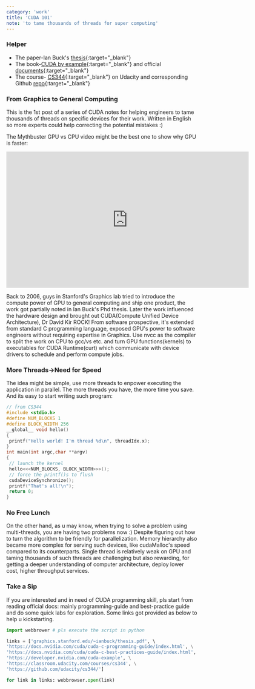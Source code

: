 ```yaml
---
category: 'work'
title: 'CUDA 101'
note: 'to tame thousands of threads for super computing'
---
```


### Helper
+ The paper-Ian Buck's [thesis](http://graphics.stanford.edu/~ianbuck/thesis.pdf){:target="_blank"}
+ The book-[CUDA by example](https://developer.nvidia.com/cuda-example){:target="_blank"} and official [documents](https://docs.nvidia.com/cuda/){:target="_blank"}
+ The course- [CS344](https://classroom.udacity.com/courses/cs344/){:target="_blank"} on Udacity and corresponding Github [repo](https://github.com/udacity/cs344/){:target="_blank"}

### From Graphics to General Computing
This is the 1st post of a series of CUDA notes for helping engineers to tame thousands of threads on specific devices for their work. Written in English so more experts could help correcting the potential mistakes :)

The Mythbuster GPU vs CPU video might be the best one to show why GPU is faster:

	
<div class="video-container">
<iframe id="ytplayer" type="text/html" width="640" height="360"
  src="https://www.youtube.com/embed/-P28LKWTzrI?autoplay=0&origin=https://paperexplained.engineer"
  frameborder="0"></iframe>
</div>

Back to 2006, guys in Stanford's Graphics lab tried to introduce the compute power of GPU to general computing and ship one product, the work got partially noted in Ian Buck's Phd thesis. Later the work influenced the hardware design and brought out CUDA(Compute Unified Device Architecture), Dr David Kir ROCK! From software prospective, it's extended from standard C programming language, exposed GPU's power to software engineers without requiring expertise in Graphics. Use nvcc as the compiler to split the work on CPU to gcc/vs etc. and turn GPU functions(kernels) to executables for CUDA Runtime(curt) which communicate with device drivers to schedule and perform compute jobs.

### More Threads->Need for Speed
The idea might be simple, use more threads to enpower executing the application in parallel. The more threads you have, the more time you save. And its easy to start writing such program:

```c
// from CS344
#include <stdio.h> 
#define NUM_BLOCKS 1
#define BLOCK_WIDTH 256
__global__ void hello()
{
 printf("Hello world! I'm thread %d\n", threadIdx.x);
}
int main(int argc,char **argv)
{
 // launch the kernel
 hello<<<NUM_BLOCKS, BLOCK_WIDTH>>>();
 // force the printf()s to flush
 cudaDeviceSynchronize();
 printf("That's all!\n");
 return 0;
}
```

### No Free Lunch
On the other hand, as u may know, when trying to solve a problem using multi-threads, you are having two problems now :) Despite figuring out how to turn the algorithm to be friendly for parallelization. Memory hierarchy also became more complex for serving such devices, like cudaMalloc's speed compared to its counterparts. Single thread is relatively weak on GPU and taming thousands of such threads are challenging but also rewarding, for getting a deeper understanding of computer architecture, deploy lower cost, higher throughput services.

### Take a Sip
If you are interested and in need of CUDA programming skill, pls start from reading official docs: mainly programming-guide and best-practice guide and do some quick labs for exploration. Some links got provided as below to help u kickstarting.

```python
import webbrower # pls execute the script in python

links = ['graphics.stanford.edu/~ianbuck/thesis.pdf', \ 
'https://docs.nvidia.com/cuda/cuda-c-programming-guide/index.html', \
'https://docs.nvidia.com/cuda/cuda-c-best-practices-guide/index.html', \
'https://developer.nvidia.com/cuda-example', \
'https://classroom.udacity.com/courses/cs344', \
'https://github.com/udacity/cs344/']

for link in links: webbrowser.open(link)
```